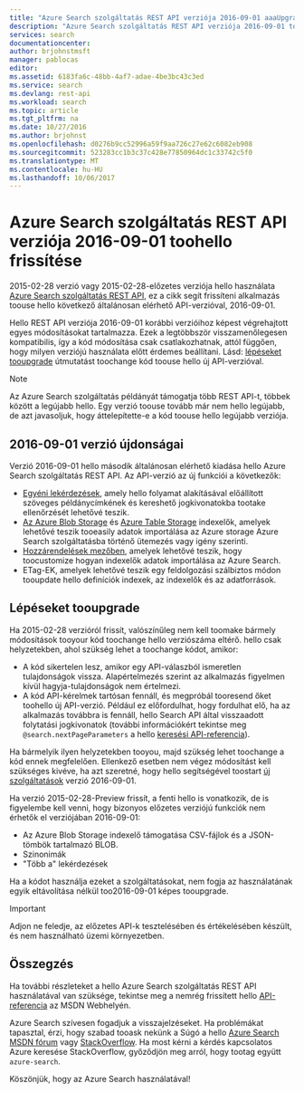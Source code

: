 ```yaml
---
title: "Azure Search szolgáltatás REST API verziója 2016-09-01 aaaUpgrading toohello |} Microsoft Docs"
description: "Azure Search szolgáltatás REST API verziója 2016-09-01 toohello frissítése"
services: search
documentationcenter: 
author: brjohnstmsft
manager: pablocas
editor: 
ms.assetid: 6183fa6c-48bb-4af7-adae-4be3bc43c3ed
ms.service: search
ms.devlang: rest-api
ms.workload: search
ms.topic: article
ms.tgt_pltfrm: na
ms.date: 10/27/2016
ms.author: brjohnst
ms.openlocfilehash: d0276b9cc52996a59f9aa726c27e62c6082eb908
ms.sourcegitcommit: 523283cc1b3c37c428e77850964dc1c33742c5f0
ms.translationtype: MT
ms.contentlocale: hu-HU
ms.lasthandoff: 10/06/2017
---
```

# <a name="upgrading-toohello-azure-search-service-rest-api-version-2016-09-01"></a>Azure Search szolgáltatás REST API verziója 2016-09-01 toohello frissítése
2015-02-28 verzió vagy 2015-02-28-előzetes verziója hello használata [Azure Search szolgáltatás REST API](https://msdn.microsoft.com/library/azure/dn798935.aspx), ez a cikk segít frissíteni alkalmazás toouse hello következő általánosan elérhető API-verzióval, 2016-09-01.

Hello REST API verziója 2016-09-01 korábbi verzióihoz képest végrehajtott egyes módosításokat tartalmazza. Ezek a legtöbbször visszamenőlegesen kompatibilis, így a kód módosítása csak csatlakozhatnak, attól függően, hogy milyen verziójú használata előtt érdemes beállítani. Lásd: [lépéseket tooupgrade](#UpgradeSteps) útmutatást toochange kód toouse hello új API-verzióval.

> [!NOTE]
> Az Azure Search szolgáltatás példányát támogatja több REST API-t, többek között a legújabb hello. Egy verzió toouse tovább már nem hello legújabb, de azt javasoljuk, hogy áttelepítette-e a kód toouse hello legújabb verziója.

<a name="WhatsNew"></a>

## <a name="whats-new-in-version-2016-09-01"></a>2016-09-01 verzió újdonságai
Verzió 2016-09-01 hello második általánosan elérhető kiadása hello Azure Search szolgáltatás REST API. Az API-verzió az új funkciói a következők:

* [Egyéni lekérdezések](https://aka.ms/customanalyzers), amely hello folyamat alakításával előállított szöveges példánycímkének és kereshető jogkivonatokba tootake ellenőrzését lehetővé teszik.
* [Az Azure Blob Storage](search-howto-indexing-azure-blob-storage.md) és [Azure Table Storage](search-howto-indexing-azure-tables.md) indexelők, amelyek lehetővé teszik tooeasily adatok importálása az Azure storage Azure Search szolgáltatásba történő ütemezés vagy igény szerinti.
* [Hozzárendelések mezőben](search-indexer-field-mappings.md), amelyek lehetővé teszik, hogy toocustomize hogyan indexelők adatok importálása az Azure Search.
* ETag-EK, amelyek lehetővé teszik egy feldolgozási szálbiztos módon tooupdate hello definíciók indexek, az indexelők és az adatforrások. 

<a name="UpgradeSteps"></a>

## <a name="steps-tooupgrade"></a>Lépéseket tooupgrade
Ha 2015-02-28 verzióról frissít, valószínűleg nem kell toomake bármely módosítások tooyour kód toochange hello verziószáma eltérő. hello csak helyzetekben, ahol szükség lehet a toochange kódot, amikor:

* A kód sikertelen lesz, amikor egy API-válaszból ismeretlen tulajdonságok vissza. Alapértelmezés szerint az alkalmazás figyelmen kívül hagyja-tulajdonságok nem értelmezi.
* A kód API-kérelmek tartósan fennáll, és megpróbál tooresend őket toohello új API-verzió. Például ez előfordulhat, hogy fordulhat elő, ha az alkalmazás továbbra is fennáll, hello Search API által visszaadott folytatási jogkivonatok (további információkért tekintse meg `@search.nextPageParameters` a hello [keresési API-referencia](https://msdn.microsoft.com/library/azure/dn798927.aspx#Anchor_1)).

Ha bármelyik ilyen helyzetekben tooyou, majd szükség lehet toochange a kód ennek megfelelően. Ellenkező esetben nem végez módosítást kell szükséges kivéve, ha azt szeretné, hogy hello segítségével toostart [új szolgáltatások](#WhatsNew) verzió 2016-09-01.

Ha verzió 2015-02-28-Preview frissít, a fenti hello is vonatkozik, de is figyelembe kell venni, hogy bizonyos előzetes verziójú funkciók nem érhetők el verziójában 2016-09-01:

* Az Azure Blob Storage indexelő támogatása CSV-fájlok és a JSON-tömbök tartalmazó BLOB.
* Szinonimák
* "Több a" lekérdezések

Ha a kódot használja ezeket a szolgáltatásokat, nem fogja az használatának egyik eltávolítása nélkül too2016-09-01 képes tooupgrade.

> [!IMPORTANT]
> Adjon ne feledje, az előzetes API-k tesztelésében és értékelésében készült, és nem használható üzemi környezetben.
> 
> 

## <a name="conclusion"></a>Összegzés
Ha további részleteket a hello Azure Search szolgáltatás REST API használatával van szüksége, tekintse meg a nemrég frissített hello [API-referencia](https://msdn.microsoft.com/library/azure/dn798935.aspx) az MSDN Webhelyén.

Azure Search szívesen fogadjuk a visszajelzéseket. Ha problémákat tapasztal, érzi, hogy szabad tooask nekünk a Súgó a hello [Azure Search MSDN fórum](https://social.msdn.microsoft.com/Forums/azure/home?forum=azuresearch) vagy [StackOverflow](http://stackoverflow.com/). Ha most kérni a kérdés kapcsolatos Azure keresése StackOverflow, győződjön meg arról, hogy tootag együtt `azure-search`.

Köszönjük, hogy az Azure Search használatával!

